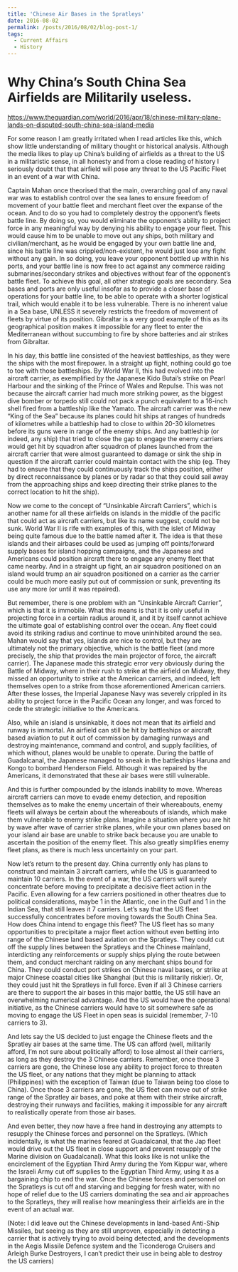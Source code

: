 ```yaml
---
title: 'Chinese Air Bases in the Spratleys'
date: 2016-08-02
permalink: /posts/2016/08/02/blog-post-1/
tags:
  - Current Affairs
  - History
---
```


Why China’s South China Sea Airfields are Militarily useless.
======

https://www.theguardian.com/world/2016/apr/18/chinese-military-plane-lands-on-disputed-south-china-sea-island-media

For some reason I am greatly irritated when I read articles like this, which show little understanding of military thought or historical analysis. Although the media likes to play up China’s building of airfields as a threat to the US in a militaristic sense, in all honesty and from a close reading of history I seriously doubt that that airfield will pose any threat to the US Pacific Fleet in an event of a war with China.

Captain Mahan once theorised that the main, overarching goal of any naval war was to establish control over the sea lanes to ensure freedom of movement of your battle fleet and merchant fleet over the expanse of the ocean. And to do so you had to completely destroy the opponent’s fleets battle line. By doing so, you would eliminate the opponent’s ability to project force in any meaningful way by denying his ability to engage your fleet. This would cause him to be unable to move out any ships, both military and civilian/merchant, as he would be engaged by your own battle line and, since his battle line was crippled/non-existent, he would just lose any fight without any gain. In so doing, you leave your opponent bottled up within his ports, and your battle line is now free to act against any commerce raiding submarines/secondary strikes and objectives without fear of the opponent’s battle fleet. To achieve this goal, all other strategic goals are secondary. Sea bases and ports are only useful insofar as to provide a closer base of operations for your battle line, to be able to operate with a shorter logistical trail, which would enable it to be less vulnerable. There is no inherent value in a Sea base, UNLESS it severely restricts the freedom of movement of fleets by virtue of its position. Gibraltar is a very good example of this as its geographical position makes it impossible for any fleet to enter the Mediterranean without succumbing to fire by shore batteries and air strikes from Gibraltar.

In his day, this battle line consisted of the heaviest battleships, as they were the ships with the most firepower. In a straight up fight, nothing could go toe to toe with those battleships. By World War II, this had evolved into the aircraft carrier, as exemplified by the Japanese Kido Butai’s strike on Pearl Harbour and the sinking of the Prince of Wales and Repulse. This was not because the aircraft carrier had much more striking power, as the biggest dive bomber or torpedo still could not pack a punch equivalent to a 16-inch shell fired from a battleship like the Yamato. The aircraft carrier was the new “King of the Sea” because its planes could hit ships at ranges of hundreds of kilometres while a battleship had to close to within 20-30 kilometres before its guns were in range of the enemy ships. And any battleship (or indeed, any ship) that tried to close the gap to engage the enemy carriers would get hit by squadron after squadron of planes launched from the aircraft carrier that were almost guaranteed to damage or sink the ship in question if the aircraft carrier could maintain contact with the ship (eg. They had to ensure that they could continuously track the ships position, either by direct reconnaissance by planes or by radar so that they could sail away from the approaching ships and keep directing their strike planes to the correct location to hit the ship).

Now we come to the concept of “Unsinkable Aircraft Carriers”, which is another name for all these airfields on islands in the middle of the pacific that could act as aircraft carriers, but like its name suggest, could not be sunk. World War II is rife with examples of this, with the islet of Midway being quite famous due to the battle named after it. The idea is that these islands and their airbases could be used as jumping off points/forward supply bases for island hopping campaigns, and the Japanese and Americans could position aircraft there to engage any enemy fleet that came nearby. And in a straight up fight, an air squadron positioned on an island would trump an air squadron positioned on a carrier as the carrier could be much more easily put out of commission or sunk, preventing its use any more (or until it was repaired).

But remember, there is one problem with an “Unsinkable Aircraft Carrier”, which is that it is immobile. What this means is that it is only useful in projecting force in a certain radius around it, and it by itself cannot achieve the ultimate goal of establishing control over the ocean. Any fleet could avoid its striking radius and continue to move uninhibited around the sea. Mahan would say that yes, islands are nice to control, but they are ultimately not the primary objective, which is the battle fleet (and more precisely, the ship that provides the main projector of force, the aircraft carrier). The Japanese made this strategic error very obviously during the Battle of Midway, where in their rush to strike at the airfield on Midway, they missed an opportunity to strike at the American carriers, and indeed, left themselves open to a strike from those aforementioned American carriers. After these losses, the Imperial Japanese Navy was severely crippled in its ability to project force in the Pacific Ocean any longer, and was forced to cede the strategic initiative to the Americans.

Also, while an island is unsinkable, it does not mean that its airfield and runway is immortal. An airfield can still be hit by battleships or aircraft based aviation to put it out of commission by damaging runways and destroying maintenance, command and control, and supply facilities, of which without, planes would be unable to operate. During the battle of Guadalcanal, the Japanese managed to sneak in the battleships Haruna and Kongo to bombard Henderson Field. Although it was repaired by the Americans, it demonstrated that these air bases were still vulnerable. 

And this is further compounded by the islands inability to move. Whereas aircraft carriers can move to evade enemy detection, and reposition themselves as to make the enemy uncertain of their whereabouts, enemy fleets will always be certain about the whereabouts of islands, which make them vulnerable to enemy strike plans. Imagine a situation where you are hit by wave after wave of carrier strike planes, while your own planes based on your island air base are unable to strike back because you are unable to ascertain the position of the enemy fleet. This also greatly simplifies enemy fleet plans, as there is much less uncertainty on your part.

Now let’s return to the present day. China currently only has plans to construct and maintain 3 aircraft carriers, while the US is guaranteed to maintain 10 carriers. In the event of a war, the US carriers will surely concentrate before moving to precipitate a decisive fleet action in the Pacific. Even allowing for a few carriers positioned in other theatres due to political considerations, maybe 1 in the Atlantic, one in the Gulf and 1 in the Indian Sea, that still leaves it 7 carriers. Let’s say that the US fleet successfully concentrates before moving towards the South China Sea. How does China intend to engage this fleet? The US fleet has so many opportunities to precipitate a major fleet action without even betting into range of the Chinese land based aviation on the Spratleys. They could cut off the supply lines between the Spratleys and the Chinese mainland, interdicting any reinforcements or supply ships plying the route between them, and conduct merchant raiding on any merchant ships bound for China. They could conduct port strikes on Chinese naval bases, or strike at major Chinese coastal cities like Shanghai (but this is militarily riskier). Or, they could just hit the Spratleys in full force. Even if all 3 Chinese carriers are there to support the air bases in this major battle, the US still have an overwhelming numerical advantage. And the US would have the operational initiative, as the Chinese carriers would have to sit somewhere safe as moving to engage the US Fleet in open seas is suicidal (remember, 7-10 carriers to 3).

And lets say the US decided to just engage the Chinese fleets and the Spratley air bases at the same time. The US can afford (well, militarily afford, I’m not sure about politically afford) to lose almost all their carriers, as long as they destroy the 3 Chinese carriers. Remember, once those 3 carriers are gone, the Chinese lose any ability to project force to threaten the US fleet, or any nations that they might be planning to attack (Philippines) with the exception of Taiwan (due to Taiwan being too close to China). Once those 3 carriers are gone, the US fleet can move out of strike range of the Spratley air bases, and poke at them with their strike aircraft, destroying their runways and facilities, making it impossible for any aircraft to realistically operate from those air bases. 

And even better, they now have a free hand in destroying any attempts to resupply the Chinese forces and personnel on the Spratleys. (Which incidentally, is what the marines feared at Guadalcanal, that the Jap fleet would drive out the US fleet in close support and prevent resupply of the Marine division on Guadalcanal). What this looks like is not unlike the encirclement of the Egyptian Third Army during the Yom Kippur war, where the Israeli Army cut off supplies to the Egyptian Third Army, using it as a bargaining chip to end the war. Once the Chinese forces and personnel on the Spratleys is cut off and starving and begging for fresh water, with no hope of relief due to the US carriers dominating the sea and air approaches to the Spratleys, they will realise how meaningless their airfields are in the event of an actual war.

(Note: I did leave out the Chinese developments in land-based Anti-Ship Missiles, but seeing as they are still unproven, especially in detecting a carrier that is actively trying to avoid being detected, and the developments in the Aegis Missile Defence system and the Ticonderoga Cruisers and Arleigh Burke Destroyers, I can’t predict their use in being able to destroy the US carriers)
